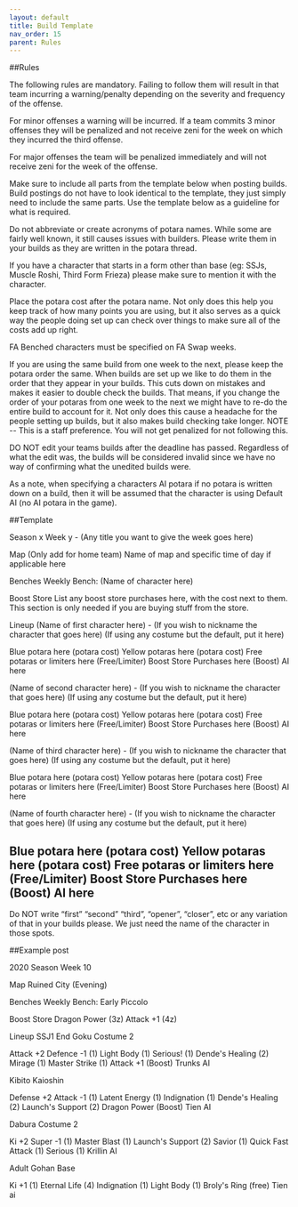 ```yaml
---
layout: default
title: Build Template
nav_order: 15
parent: Rules
---
```


##Rules

The following rules are mandatory. Failing to follow them will result in that team incurring a
warning/penalty depending on the severity and frequency of the offense.

For minor offenses a warning will be incurred. If a team commits 3 minor offenses they will be
penalized and not receive zeni for the week on which they incurred the third offense.

For major offenses the team will be penalized immediately and will not receive zeni for the week
of the offense.

Make sure to include all parts from the template below when posting builds. Build postings do not
have to look identical to the template, they just simply need to include the same parts. Use the
template below as a guideline for what is required.

Do not abbreviate or create acronyms of potara names. While some are fairly well known, it still
causes issues with builders. Please write them in your builds as they are written in the potara
thread.

If you have a character that starts in a form other than base (eg: SSJs, Muscle Roshi, Third Form
Frieza) please make sure to mention it with the character.

Place the potara cost after the potara name. Not only does this help you keep track of how many
points you are using, but it also serves as a quick way the people doing set up can check over
things to make sure all of the costs add up right.

FA Benched characters must be specified on FA Swap weeks.

If you are using the same build from one week to the next, please keep the potara order the same.
When builds are set up we like to do them in the order that they appear in your builds. This cuts
down on mistakes and makes it easier to double check the builds. That means, if you change the
order of your potaras from one week to the next we might have to re-do the entire build to account
for it. Not only does this cause a headache for the people setting up builds, but it also makes
build checking take longer. NOTE -- This is a staff preference. You will not get penalized for not
following this.

DO NOT edit your teams builds after the deadline has passed. Regardless of what the edit was,
the builds will be considered invalid since we have no way of confirming what the unedited
builds were.

As a note, when specifying a characters AI potara if no potara is written down on a build, then it will
be assumed that the character is using Default AI (no AI potara in the game).

##Template

Season x Week y - (Any title you want to give the week goes here)

Map (Only add for home team)
Name of map and specific time of day if applicable here

Benches
Weekly Bench: (Name of character here)

Boost Store
List any boost store purchases here, with the cost next to them. This section is only needed if you are
buying stuff from the store.

Lineup
(Name of first character here) - (If you wish to nickname the character that goes here)
(If using any costume but the default, put it here)

Blue potara here (potara cost)
Yellow potaras here (potara cost)
Free potaras or limiters here (Free/Limiter)
Boost Store Purchases here (Boost)
AI here

(Name of second character here) - (If you wish to nickname the character that goes here)
(If using any costume but the default, put it here)

Blue potara here (potara cost)
Yellow potaras here (potara cost)
Free potaras or limiters here (Free/Limiter)
Boost Store Purchases here (Boost)
AI here

(Name of third character here) - (If you wish to nickname the character that goes here)
(If using any costume but the default, put it here)

Blue potara here (potara cost)
Yellow potaras here (potara cost)
Free potaras or limiters here (Free/Limiter)
Boost Store Purchases here (Boost)
AI here

(Name of fourth character here) - (If you wish to nickname the character that goes here)
(If using any costume but the default, put it here)

Blue potara here (potara cost)
Yellow potaras here (potara cost)
Free potaras or limiters here (Free/Limiter)
Boost Store Purchases here (Boost)
AI here
-------------------------------------------
Do NOT write “first” “second” “third”, “opener”, “closer”, etc or any variation of that in your builds please. We just need the name of the character in those spots. 


##Example post

2020 Season Week 10

Map
Ruined City (Evening)

Benches
Weekly Bench: Early Piccolo

Boost Store
Dragon Power (3z)
Attack +1 (4z)

Lineup
SSJ1 End Goku
Costume 2

Attack +2 Defence -1 (1)
Light Body (1)
Serious! (1)
Dende's Healing (2)
Mirage (1)
Master Strike (1)
Attack +1 (Boost)
Trunks AI

Kibito Kaioshin

Defense +2 Attack -1 (1)
Latent Energy (1)
Indignation (1)
Dende's Healing (2)
Launch's Support (2)
Dragon Power (Boost)
Tien AI

Dabura
Costume 2

Ki +2 Super -1 (1)
Master Blast (1)
Launch's Support (2)
Savior (1)
Quick Fast Attack (1)
Serious (1)
Krillin AI

Adult Gohan Base

Ki +1 (1)
Eternal Life (4)
Indignation (1)
Light Body (1)
Broly's Ring (free)
Tien ai 